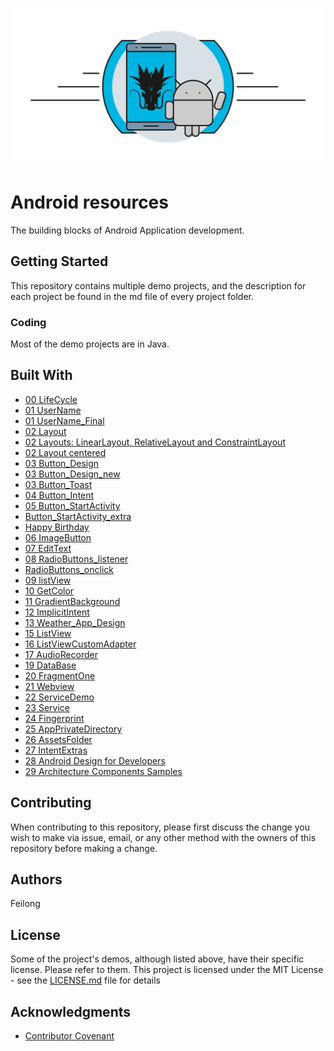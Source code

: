 ![Dragona](dragona-android.gif)

# Android resources

The building blocks of Android Application development.



## Getting Started

This repository contains multiple demo projects, and the description for each project be found in the md file of every project folder.


### Coding

Most of the demo projects are in Java.


## Built With

- [00 LifeCycle](starter/00_LifeCycle/readme.md)
- [01 UserName](starter/01_UserName/readme.md)
- [01 UserName_Final](starter/01_UserName_Final/readme.md)
- [02 Layout](starter/02_Layout/readme.md)
- [02 Layouts: LinearLayout, RelativeLayout and ConstraintLayout](starter/02_Layout_Final/readme.md)
- [02 Layout centered](starter/02_LayoutCentered/readme.md)
- [03 Button_Design](starter/03_Button_Design/readme.md)
- [03 Button_Design_new](starter/03_Button_Design_new)
- [03 Button_Toast](starter/03_Button_Toast/readme.md)
- [04 Button_Intent](starter/04_Button_Intent/readme.md)
- [05 Button_StartActivity](starter/05_Button_StartActivity/readme.md)
- [   Button_StartActivity_extra](starter/05_Button_StartActivity_extra/readme.md)
- [Happy Birthday](starter/06_HappyBirthday/readme.md)
- [06 ImageButton](starter/06_ImageButton/readme.md)
- [07 EditText](starter/07_EditText/readme.md)
- [08 RadioButtons_listener](starter/08_RadioButtons_listener/readme.md)
- [   RadioButtons_onclick](starter/08_RadioButtons_onclick/readme.md)
- [09 listView](starter/09_listView/readme.md)
- [10 GetColor](starter/10_GetColor/readme.md)
- [11 GradientBackground](starter/11_GradientBackground/readme.md)
- [12 ImplicitIntent](starter/12_ImplicitIntent/readme.md)
- [13 Weather_App_Design](starter/13_Weather_App_Design/readme.md)
- [15 ListView](starter/15_ListView/readme.md)
- [16 ListViewCustomAdapter](starter/16_ListViewCustomAdapter/readme.md)
- [17 AudioRecorder](starter/17_AudioRecorder/readme.md)
- [19 DataBase](starter/19_DataBase/readme.md)
- [20 FragmentOne](starter/20_FragmentOne/readme.md)
- [21 Webview](starter/21_Webview/readme.md)
- [22 ServiceDemo](starter/22_ServiceDemo/readme.md)
- [23 Service](starter/23_Service/readme.md)
- [24 Fingerprint](starter/24_Fingerprint/readme.md)
- [25 AppPrivateDirectory](starter/25_AppPrivateDirectory/readme.md)
- [26 AssetsFolder](starter/26_AssetsFolder/readme.md)
- [27 IntentExtras](starter/27_IntentExtras/readme.md)
- [28 Android Design for Developers](https://github.com/dragona/ud862-samples)
- [29 Architecture Components Samples](https://github.com/android/architecture-components-samples)


## Contributing

When contributing to this repository, please first discuss the change you wish to make via issue, email, or any other method with the owners of this repository before making a change.

## Authors

Feilong

## License
Some of the project's demos, although listed above, have their specific license. Please refer to them.
This project is licensed under the MIT License - see the [LICENSE.md](LICENSE.md) file for details

## Acknowledgments

* [Contributor Covenant](http://contributor-covenant.org)


